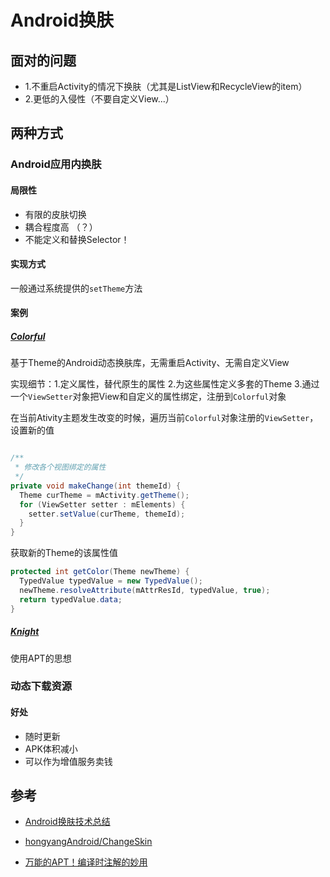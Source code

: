 # Android换肤

## 面对的问题

- 1.不重启Activity的情况下换肤（尤其是ListView和RecycleView的item）
- 2.更低的入侵性（不要自定义View...）

## 两种方式

### Android应用内换肤

#### 局限性

- 有限的皮肤切换
- 耦合程度高 （？）
- 不能定义和替换Selector！

#### 实现方式

一般通过系统提供的`setTheme`方法

#### 案例

##### [Colorful](https://github.com/hehonghui/Colorful)

基于Theme的Android动态换肤库，无需重启Activity、无需自定义View

实现细节：1.定义属性，替代原生的属性 2.为这些属性定义多套的Theme 3.通过一个`ViewSetter`对象把View和自定义的属性绑定，注册到`Colorful`对象

在当前Ativity主题发生改变的时候，遍历当前`Colorful`对象注册的`ViewSetter`，设置新的值

```java

/**
 * 修改各个视图绑定的属性
 */
private void makeChange(int themeId) {
  Theme curTheme = mActivity.getTheme();
  for (ViewSetter setter : mElements) {
    setter.setValue(curTheme, themeId);
  }
}
```

获取新的Theme的该属性值

```java
protected int getColor(Theme newTheme) {
  TypedValue typedValue = new TypedValue();
  newTheme.resolveAttribute(mAttrResId, typedValue, true);
  return typedValue.data;
}
```

##### [Knight](https://github.com/zjutkz/Knight/blob/72de2147265dcea8c4ace158722174a7a9ed7ad6/app)

使用APT的思想

### 动态下载资源

#### 好处

- 随时更新
- APK体积减小
- 可以作为增值服务卖钱

## 参考

- [Android换肤技术总结](http://blog.zhaiyifan.cn/2015/09/10/Android%E6%8D%A2%E8%82%A4%E6%8A%80%E6%9C%AF%E6%80%BB%E7%BB%93/)

- [hongyangAndroid/ChangeSkin](https://github.com/hongyangAndroid/ChangeSkin#Demo%E8%BF%90%E8%A1%8C)

- [万能的APT！编译时注解的妙用](http://zjutkz.net/2016/04/07/%E4%B8%87%E8%83%BD%E7%9A%84APT%EF%BC%81%E7%BC%96%E8%AF%91%E6%97%B6%E6%B3%A8%E8%A7%A3%E7%9A%84%E5%A6%99%E7%94%A8/)

